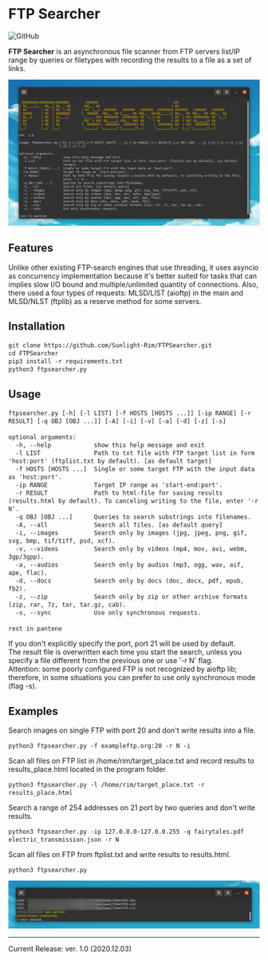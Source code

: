 FTP Searcher
=========
![GitHub](https://img.shields.io/github/license/Sunlight-Rim/FTPSearcher?color=green)

**FTP Searcher** is an asynchronous file scanner from FTP servers list/IP range by queries or filetypes with recording the results to a file as a set of links.

![Terminal record](terminal.png)

Features
--------
Unlike other existing FTP-search engines that use threading, it uses asyncio as concurrency implementation because it's better suited for tasks that can implies slow I/O bound and multiple/unlimited quantity of connections. Also, there used a four types of requests: MLSD/LIST (aioftp) in the main and MLSD/NLST (ftplib) as a reserve method for some servers.

Installation
--------

```
git clone https://github.com/Sunlight-Rim/FTPSearcher.git
cd FTPSearcher
pip3 install -r requirements.txt
python3 ftpsearcher.py
```

Usage
--------

```
ftpsearcher.py [-h] [-l LIST] [-f HOSTS [HOSTS ...]] [-ip RANGE] [-r RESULT] [-q OBJ [OBJ ...]] [-A] [-i] [-v] [-a] [-d] [-z] [-s]

optional arguments:
  -h, --help            show this help message and exit
  -l LIST               Path to txt file with FTP target list in form 'host:port' (ftplist.txt by default). [as default target]
  -f HOSTS [HOSTS ...]  Single or some target FTP with the input data as 'host:port'.
  -ip RANGE             Target IP range as 'start-end:port'.
  -r RESULT             Path to html-file for saving results (results.html by default). To canceling writing to the file, enter '-r N'.
  -q OBJ [OBJ ...]      Queries to search substrings into filenames.
  -A, --all             Search all files. [as default query]
  -i, --images          Search only by images (jpg, jpeg, png, gif, svg, bmp, tif/tiff, psd, xcf).
  -v, --videos          Search only by videos (mp4, mov, avi, webm, 3gp/3gpp).
  -a, --audios          Search only by audios (mp3, ogg, wav, aif, ape, flac).
  -d, --docs            Search only by docs (doc, docx, pdf, epub, fb2).
  -z, --zip             Search only by zip or other archive formats (zip, rar, 7z, tar, tar.gz, cab).
  -s, --sync            Use only synchronous requests.

rest in pantene
```

If you don't explicitly specify the port, port 21 will be used by default.\
The result file is overwritten each time you start the search, unless you specify a file different from the previous one or use '-r N' flag.\
Attention: some poorly configured FTP is not recognized by aioftp lib; therefore, in some situations you can prefer to use only synchronous mode (flag -s).

Examples
--------
Search images on single FTP with port 20 and don't write results into a file.
```
python3 ftpsearcher.py -f exampleftp.org:20 -r N -i
```

Scan all files on FTP list in /home/rim/target_place.txt and record results to results_place.html located in the program folder.
```
python3 ftpsearcher.py -l /home/rim/target_place.txt -r results_place.html
```

Search a range of 254 addresses on 21 port by two queries and don't write results.
```
python3 ftpsearcher.py -ip 127.0.0.0-127.0.0.255 -q fairytales.pdf electric_transmission.json -r N
```

Scan all files on FTP from ftplist.txt and write results to results.html.
```
python3 ftpsearcher.py
```

![speed](seconds.png)

--------

Current Release: ver. 1.0 (2020.12.03)
